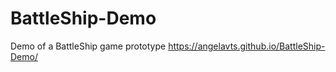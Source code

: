 # BattleShip-Demo
Demo of a BattleShip game prototype 
https://angelavts.github.io/BattleShip-Demo/
